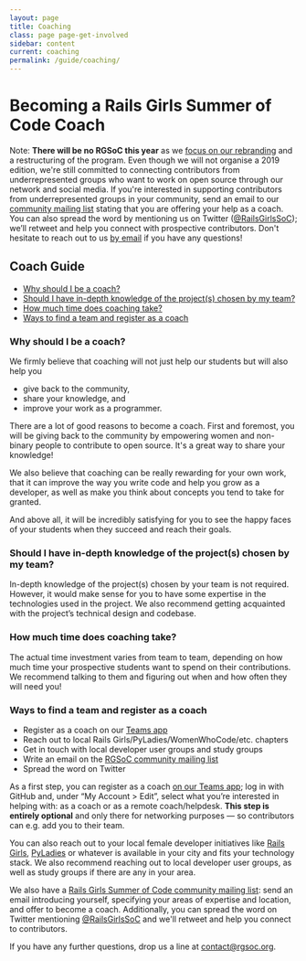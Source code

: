 ```yaml
---
layout: page
title: Coaching
class: page page-get-involved
sidebar: content
current: coaching
permalink: /guide/coaching/
---
```

<h1>Becoming a Rails Girls Summer of Code Coach</h1>

Note: <strong>There will be no RGSoC this year</strong> as we <a href="../blog/2019-03-21-the-future-of-rgsoc">focus on our rebranding</a> and a restructuring of the program. Even though we will not organise a 2019 edition, we're still committed to connecting contributors from underrepresented groups who want to work on open source through our network and social media. If you're interested in supporting contributors from underrepresented groups in your community, send an email to our <a href="https://groups.google.com/forum/#!forum/rails-girls-summer-of-code-community">community mailing list</a> stating that you are offering your help as a coach. You can also spread the word by mentioning us on Twitter (<a href="http://www.twitter.com/RailsGirlsSoC">@RailsGirlsSoC</a>); we’ll retweet and help you connect with prospective contributors. Don't hesitate to reach out to us <a href="mailto:contact@rgsoc.org">by email</a> if you have any questions!

<h2>Coach Guide</h2>

<ul>
<li><a href="#why">Why should I be a coach?</a></li>
<li><a href="#expertise">Should I have in-depth knowledge of the project(s) chosen by my team?</a></li>
<li><a href="#time">How much time does coaching take?</a></li>
<li><a href="#register">Ways to find a team and register as a coach</a></li>
</ul>


<h3 id="why">Why should I be a coach?</h3>

<p>We firmly believe that coaching will not just help our students but will also help you</p>

* give back to the community,
* share your knowledge, and
* improve your work as a programmer.

There are a lot of good reasons to become a coach. First and foremost, you will be giving back to the community by empowering women and non-binary people to contribute to open source. It's a great way to share your knowledge!

We also believe that coaching can be really rewarding for your own work, that it can improve the way you write code and help you grow as a developer, as well as make you think about concepts you tend to take for granted.

And above all, it will be incredibly satisfying for you to see the happy faces of your students when they succeed and reach their goals.

<h3 id="expertise">Should I have in-depth knowledge of the project(s) chosen by my team?</h3>

In-depth knowledge of the project(s) chosen by your team is not required. However, it would make sense for you to have some expertise in the technologies used in the project. We also recommend getting acquainted with the project’s technical design and codebase.


<h3 id="time">How much time does coaching take?</h3>

<p>The actual time investment varies from team to team, depending on how much time your prospective students want to spend on their contributions. We recommend talking to them and figuring out when and how often they will need you!</p>


<h3 id="register">Ways to find a team and register as a coach</h3>

* Register as a coach on our <a href="https://teams.railsgirlssummerofcode.org/">Teams app</a>
* Reach out to local Rails Girls/PyLadies/WomenWhoCode/etc. chapters
* Get in touch with local developer user groups and study groups
* Write an email on the <a href="https://groups.google.com/forum/#!forum/rails-girls-summer-of-code-community">RGSoC community mailing list</a>
* Spread the word on Twitter

As a first step, you can register as a coach <a href="https://teams.railsgirlssummerofcode.org/">on our Teams app</a>; log in with GitHub and, under “My Account > Edit”, select what you’re interested in helping with: as a coach or as a remote coach/helpdesk. <strong>This step is entirely optional</strong> and only there for networking purposes — so contributors can e.g. add you to their team.

You can also reach out to your local female developer initiatives like <a href="http://railsgirls.com/">Rails Girls</a>, <a href="http://www.pyladies.com/">PyLadies</a> or whatever is available in your city and fits your technology stack. We also recommend reaching out to local developer user groups, as well as study groups if there are any in your area.

We also have a <a href="https://groups.google.com/forum/#!forum/rails-girls-summer-of-code-community">Rails Girls Summer of Code community mailing list</a>: send an email introducing yourself, specifying your areas of expertise and location, and offer to become a coach. Additionally, you can spread the word on Twitter mentioning <a href="http://www.twitter.com/RailsGirlsSoC">@RailsGirlsSoC</a> and we'll retweet and help you connect to contributors.

If you have any further questions, drop us a line at <a href="mailto:contact@rgsoc.org">contact@rgsoc.org</a>.
